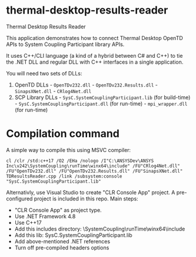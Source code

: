 # thermal-desktop-results-reader
Thermal Desktop Results Reader

This application demonstrates how to connect Thermal Desktop OpenTD APIs to System Coupling Participant library APIs.

It uses C++/CLI language (a kind of a hybrid between C# and C++) to tie the .NET DLL and regular DLL with C++ interfaces
in a single application.

You will need two sets of DLLs:
  1. OpenTD DLLs
    - `OpenTDv232.dll`
	- `OpenTDv232.Results.dll`
	- `SinapsXNet.dll`
	- `CRlog4Net.dll`
  2. SCP Library DLLs
    - `SysC.SystemCouplingParticipant.lib` (for build-time)
    - `SysC.SystemCouplingParticipant.dll` (for run-time)
	- `mpi_wrapper.dll` (for run-time)

# Compilation command

A simple way to compile this using MSVC compiler:

```
cl /clr /std:c++17 /O2 /EHa /nologo /I"C:\ANSYSDev\ANSYS Inc\v242\SystemCoupling\runTime\winx64\include" /FU"CRlog4Net.dll" /FU"OpenTDv232.dll" /FU"OpenTDv232.Results.dll" /FU"SinapsXNet.dll" TDResultsReader.cpp /link /subsystem:console "SysC.SystemCouplingParticipant.lib"
```

Alternativly, use Visual Studio to create "CLR Console App" project. A pre-configured project is included in this repo.
Main steps:
- "CLR Console App" as project type.
- Use .NET Framework 4.8
- Use C++17
- Add this includes directory: <ansys install>\SystemCoupling\runTime\winx64\include
- Add this lib: SysC.SystemCouplingParticipant.lib
- Add above-mentioned .NET references
- Turn off pre-compiled headers options
